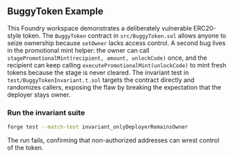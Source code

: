 ## BuggyToken Example

This Foundry workspace demonstrates a deliberately vulnerable ERC20-style token. The `BuggyToken` contract in `src/BuggyToken.sol` allows anyone to seize ownership because `setOwner` lacks access control. A second bug lives in the promotional mint helper: the owner can call `stagePromotionalMint(recipient, amount, unlockCode)` once, and the recipient can keep calling `executePromotionalMint(unlockCode)` to mint fresh tokens because the stage is never cleared. The invariant test in `test/BuggyTokenInvariant.t.sol` targets the contract directly and randomizes callers, exposing the flaw by breaking the expectation that the deployer stays owner.

### Run the invariant suite

```sh
forge test --match-test invariant_onlyDeployerRemainsOwner
```

The run fails, confirming that non-authorized addresses can wrest control of the token.
